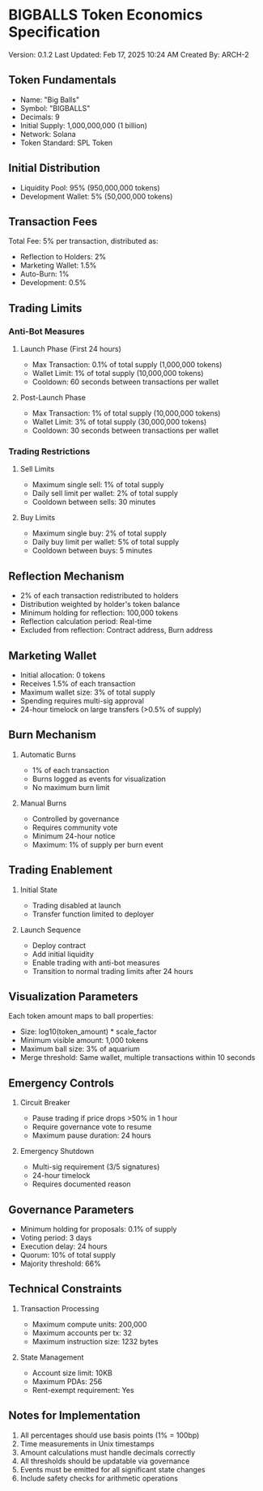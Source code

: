 # BIGBALLS Token Economics Specification
Version: 0.1.2
Last Updated: Feb 17, 2025 10:24 AM
Created By: ARCH-2

## Token Fundamentals
- Name: "Big Balls"
- Symbol: "BIGBALLS"
- Decimals: 9
- Initial Supply: 1,000,000,000 (1 billion)
- Network: Solana
- Token Standard: SPL Token

## Initial Distribution
- Liquidity Pool: 95% (950,000,000 tokens)
- Development Wallet: 5% (50,000,000 tokens)

## Transaction Fees
Total Fee: 5% per transaction, distributed as:
- Reflection to Holders: 2%
- Marketing Wallet: 1.5%
- Auto-Burn: 1%
- Development: 0.5%

## Trading Limits

### Anti-Bot Measures
1. Launch Phase (First 24 hours)
   - Max Transaction: 0.1% of total supply (1,000,000 tokens)
   - Wallet Limit: 1% of total supply (10,000,000 tokens)
   - Cooldown: 60 seconds between transactions per wallet

2. Post-Launch Phase
   - Max Transaction: 1% of total supply (10,000,000 tokens)
   - Wallet Limit: 3% of total supply (30,000,000 tokens)
   - Cooldown: 30 seconds between transactions per wallet

### Trading Restrictions
1. Sell Limits
   - Maximum single sell: 1% of total supply
   - Daily sell limit per wallet: 2% of total supply
   - Cooldown between sells: 30 minutes

2. Buy Limits
   - Maximum single buy: 2% of total supply
   - Daily buy limit per wallet: 5% of total supply
   - Cooldown between buys: 5 minutes

## Reflection Mechanism
- 2% of each transaction redistributed to holders
- Distribution weighted by holder's token balance
- Minimum holding for reflection: 100,000 tokens
- Reflection calculation period: Real-time
- Excluded from reflection: Contract address, Burn address

## Marketing Wallet
- Initial allocation: 0 tokens
- Receives 1.5% of each transaction
- Maximum wallet size: 3% of total supply
- Spending requires multi-sig approval
- 24-hour timelock on large transfers (>0.5% of supply)

## Burn Mechanism
1. Automatic Burns
   - 1% of each transaction
   - Burns logged as events for visualization
   - No maximum burn limit

2. Manual Burns
   - Controlled by governance
   - Requires community vote
   - Minimum 24-hour notice
   - Maximum: 1% of supply per burn event

## Trading Enablement
1. Initial State
   - Trading disabled at launch
   - Transfer function limited to deployer

2. Launch Sequence
   - Deploy contract
   - Add initial liquidity
   - Enable trading with anti-bot measures
   - Transition to normal trading limits after 24 hours

## Visualization Parameters
Each token amount maps to ball properties:
- Size: log10(token_amount) * scale_factor
- Minimum visible amount: 1,000 tokens
- Maximum ball size: 3% of aquarium
- Merge threshold: Same wallet, multiple transactions within 10 seconds

## Emergency Controls
1. Circuit Breaker
   - Pause trading if price drops >50% in 1 hour
   - Require governance vote to resume
   - Maximum pause duration: 24 hours

2. Emergency Shutdown
   - Multi-sig requirement (3/5 signatures)
   - 24-hour timelock
   - Requires documented reason

## Governance Parameters
- Minimum holding for proposals: 0.1% of supply
- Voting period: 3 days
- Execution delay: 24 hours
- Quorum: 10% of total supply
- Majority threshold: 66%

## Technical Constraints
1. Transaction Processing
   - Maximum compute units: 200,000
   - Maximum accounts per tx: 32
   - Maximum instruction size: 1232 bytes

2. State Management
   - Account size limit: 10KB
   - Maximum PDAs: 256
   - Rent-exempt requirement: Yes

## Notes for Implementation
1. All percentages should use basis points (1% = 100bp)
2. Time measurements in Unix timestamps
3. Amount calculations must handle decimals correctly
4. All thresholds should be updatable via governance
5. Events must be emitted for all significant state changes
6. Include safety checks for arithmetic operations 